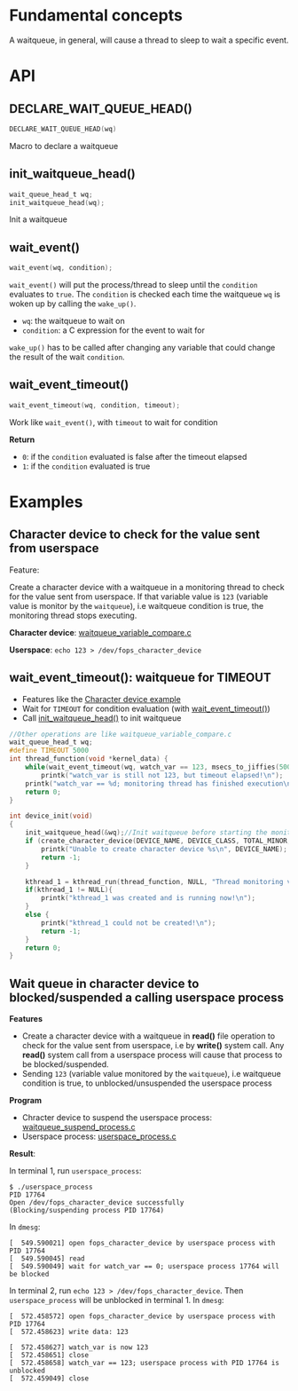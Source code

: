 # Fundamental concepts

A waitqueue, in general, will cause a thread to sleep to wait a specific event.

# API

## DECLARE_WAIT_QUEUE_HEAD()

```c
DECLARE_WAIT_QUEUE_HEAD(wq)
```

Macro to declare a waitqueue

## init_waitqueue_head()

```c
wait_queue_head_t wq;
init_waitqueue_head(wq);
```

Init a waitqueue

## wait_event()

```c
wait_event(wq, condition);
```

``wait_event()`` will put the process/thread to sleep until the ``condition`` evaluates to ``true``. The ``condition`` is checked each time the waitqueue ``wq`` is woken up by calling the ``wake_up()``.

* ``wq``: the waitqueue to wait on
* ``condition``: a C expression for the event to wait for

``wake_up()`` has to be called after changing any variable that could change the result of the wait ``condition``.

## wait_event_timeout()

```c
wait_event_timeout(wq, condition, timeout);
```

Work like ``wait_event()``, with ``timeout`` to wait for condition

**Return**

* ``0``: if the ``condition`` evaluated is false after the timeout elapsed
* ``1``: if the ``condition`` evaluated is true

# Examples

## Character device to check for the value sent from userspace

Feature:

Create a character device with a waitqueue in a monitoring thread to check for the value sent from userspace. If that variable value is ``123`` (variable value is monitor by the ``waitqueue``), i.e waitqueue condition is true, the monitoring thread stops executing.

**Character device**: [waitqueue_variable_compare.c](waitqueue_variable_compare.c)

**Userspace**: ``echo 123 > /dev/fops_character_device``
## wait_event_timeout(): waitqueue for TIMEOUT

* Features like the [Character device example](#character-device-to-check-for-the-value-sent-from-userspace)
* Wait for ``TIMEOUT`` for condition evaluation (with [wait_event_timeout()](#wait_event_timeout))
* Call [init_waitqueue_head()](#init_waitqueue_head) to init waitqueue

```c
//Other operations are like waitqueue_variable_compare.c
wait_queue_head_t wq;
#define TIMEOUT 5000
int thread_function(void *kernel_data) {
	while(wait_event_timeout(wq, watch_var == 123, msecs_to_jiffies(5000)) == 0) 
		printk("watch_var is still not 123, but timeout elapsed!\n");
	printk("watch_var == %d; monitoring thread has finished execution\n", watch_var);
	return 0;
}

int device_init(void)
{
	init_waitqueue_head(&wq);//Init waitqueue before starting the monitoring thread
	if (create_character_device(DEVICE_NAME, DEVICE_CLASS, TOTAL_MINOR, BASE_MINOR, &dev_info, &fops)){
		printk("Unable to create character device %s\n", DEVICE_NAME);
		return -1;
	}

	kthread_1 = kthread_run(thread_function, NULL, "Thread monitoring variable sent from userspace");
	if(kthread_1 != NULL){
		printk("kthread_1 was created and is running now!\n");
	}
	else {
		printk("kthread_1 could not be created!\n");
		return -1;
	}
	return 0;
}
```
## Wait queue in character device to blocked/suspended a calling userspace process

**Features**
* Create a character device with a waitqueue in **read()** file operation to check for the value sent from userspace, i.e by **write()** system call. Any **read()** system call from a userspace process will cause that process to be blocked/suspended.
* Sending ``123`` (variable value monitored by the ``waitqueue``), i.e waitqueue condition is true, to unblocked/unsuspended the userspace process

**Program**

* Chracter device to suspend the userspace process: [waitqueue_suspend_process.c](waitqueue_suspend_process.c)
* Userspace process: [userspace_process.c](userspace_process.c)

**Result**: 

In terminal 1, run ``userspace_process``:

```
$ ./userspace_process
PID 17764
Open /dev/fops_character_device successfully
(Blocking/suspending process PID 17764)
```

In ``dmesg``:

```
[  549.590021] open fops_character_device by userspace process with PID 17764
[  549.590045] read
[  549.590049] wait for watch_var == 0; userspace process 17764 will be blocked
```
In terminal 2, run ``echo 123 > /dev/fops_character_device``. Then ``userspace_process`` will be unblocked in terminal 1. In ``dmesg``:

```
[  572.458572] open fops_character_device by userspace process with PID 17764
[  572.458623] write data: 123

[  572.458627] watch_var is now 123
[  572.458651] close
[  572.458658] watch_var == 123; userspace process with PID 17764 is unblocked
[  572.459049] close
```